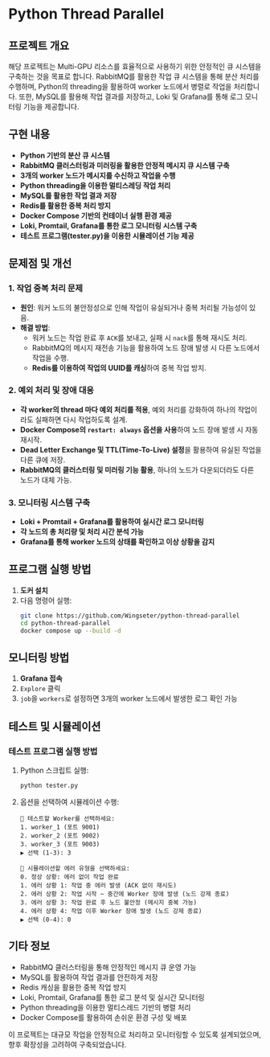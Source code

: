 # Python Thread Parallel

## 프로젝트 개요
해당 프로젝트는 Multi-GPU 리소스를 효율적으로 사용하기 위한 안정적인 큐 시스템을 구축하는 것을 목표로 합니다. RabbitMQ를 활용한 작업 큐 시스템을 통해 분산 처리를 수행하며, Python의 threading을 활용하여 worker 노드에서 병렬로 작업을 처리합니다. 또한, MySQL를 활용해 작업 결과를 저장하고, Loki 및 Grafana를 통해 로그 모니터링 기능을 제공합니다.

## 구현 내용
- **Python 기반의 분산 큐 시스템**
- **RabbitMQ 클러스터링과 미러링을 활용한 안정적 메시지 큐 시스템 구축**
- **3개의 worker 노드가 메시지를 수신하고 작업을 수행**
- **Python threading을 이용한 멀티스레딩 작업 처리**
- **MySQL를 활용한 작업 결과 저장**
- **Redis를 활용한 중복 처리 방지**
- **Docker Compose 기반의 컨테이너 실행 환경 제공**
- **Loki, Promtail, Grafana를 통한 로그 모니터링 시스템 구축**
- **테스트 프로그램(tester.py)을 이용한 시뮬레이션 기능 제공**

## 문제점 및 개선
### 1. 작업 중복 처리 문제
- **원인**: 워커 노드의 불안정성으로 인해 작업이 유실되거나 중복 처리될 가능성이 있음.
- **해결 방법**:
  - 워커 노드는 작업 완료 후 `ACK`를 보내고, 실패 시 `nack`를 통해 재시도 처리.
  - RabbitMQ의 메시지 재전송 기능을 활용하여 노드 장애 발생 시 다른 노드에서 작업을 수행.
  - **Redis를 이용하여 작업의 UUID를 캐싱**하여 중복 작업 방지.

### 2. 예외 처리 및 장애 대응
- **각 worker의 thread 마다 예외 처리를 적용**, 예외 처리를 강화하여 하나의 작업이라도 실패하면 다시 작업하도록 설계.
- **Docker Compose의 `restart: always` 옵션을 사용**하여 노드 장애 발생 시 자동 재시작.
- **Dead Letter Exchange 및 TTL(Time-To-Live) 설정**을 활용하여 유실된 작업을 다른 큐에 저장.
- **RabbitMQ의 클러스터링 및 미러링 기능 활용**, 하나의 노드가 다운되더라도 다른 노드가 대체 가능.

### 3. 모니터링 시스템 구축
- **Loki + Promtail + Grafana를 활용하여 실시간 로그 모니터링**
- **각 노드의 총 처리량 및 처리 시간 분석 가능**
- **Grafana를 통해 worker 노드의 상태를 확인하고 이상 상황을 감지**

## 프로그램 실행 방법
1. **도커 설치**
2. 다음 명령어 실행:
   ```sh
   git clone https://github.com/Wingseter/python-thread-parallel
   cd python-thread-parallel
   docker compose up --build -d
   ```

## 모니터링 방법
1. **Grafana 접속**
2. `Explore` 클릭
3. `job`을 `workers`로 설정하면 3개의 worker 노드에서 발생한 로그 확인 가능

## 테스트 및 시뮬레이션
### 테스트 프로그램 실행 방법
1. Python 스크립트 실행:
   ```sh
   python tester.py
   ```
2. 옵션을 선택하여 시뮬레이션 수행:
   ```
   📌 테스트할 Worker를 선택하세요:
   1. worker_1 (포트 9001)
   2. worker_2 (포트 9002)
   3. worker_3 (포트 9003)
   ▶ 선택 (1-3): 3
   
   📌 시뮬레이션할 에러 유형을 선택하세요:
   0. 정상 상황: 에러 없이 작업 완료
   1. 에러 상황 1: 작업 중 에러 발생 (ACK 없이 재시도)
   2. 에러 상황 2: 작업 시작 ~ 중간에 Worker 장애 발생 (노드 강제 종료)
   3. 에러 상황 3: 작업 완료 후 노드 불안정 (메시지 중복 가능)
   4. 에러 상황 4: 작업 이후 Worker 장애 발생 (노드 강제 종료)
   ▶ 선택 (0-4): 0
   ```

## 기타 정보
- RabbitMQ 클러스터링을 통해 안정적인 메시지 큐 운영 가능
- MySQL를 활용하여 작업 결과를 안전하게 저장
- Redis 캐싱을 활용한 중복 작업 방지
- Loki, Promtail, Grafana를 통한 로그 분석 및 실시간 모니터링
- Python threading을 이용한 멀티스레드 기반의 병렬 처리
- Docker Compose를 활용하여 손쉬운 환경 구성 및 배포

이 프로젝트는 대규모 작업을 안정적으로 처리하고 모니터링할 수 있도록 설계되었으며, 향후 확장성을 고려하여 구축되었습니다.

